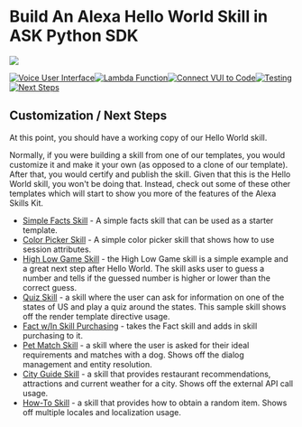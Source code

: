 # Build An Alexa Hello World Skill in ASK Python SDK
<img src="https://m.media-amazon.com/images/G/01/mobile-apps/dex/alexa/alexa-skills-kit/tutorials/quiz-game/header._TTH_.png" />

[![Voice User Interface](https://m.media-amazon.com/images/G/01/mobile-apps/dex/alexa/alexa-skills-kit/tutorials/navigation/1-locked._TTH_.png)](1-voice-user-interface.md)[![Lambda Function](https://m.media-amazon.com/images/G/01/mobile-apps/dex/alexa/alexa-skills-kit/tutorials/navigation/2-locked._TTH_.png)](2-lambda-function.md)[![Connect VUI to Code](https://m.media-amazon.com/images/G/01/mobile-apps/dex/alexa/alexa-skills-kit/tutorials/navigation/3-locked._TTH_.png)](3-connect-vui-to-code.md)[![Testing](https://m.media-amazon.com/images/G/01/mobile-apps/dex/alexa/alexa-skills-kit/tutorials/navigation/4-locked._TTH_.png)](4-testing.md)[![Next Steps](https://m.media-amazon.com/images/G/01/mobile-apps/dex/alexa/alexa-skills-kit/tutorials/navigation/5-on._TTH_.png)](5-next-steps.md)

## Customization / Next Steps

At this point, you should have a working copy of our Hello World skill. 

Normally, if you were building a skill from one of our templates, you would customize it and make it your own (as opposed to a clone of our template).  After that, you would certify and publish the skill.  Given that this is the Hello World skill, you won't be doing that.  Instead, check out some of these other templates which will start to show you more of the features of the Alexa Skills Kit.

* [Simple Facts Skill](https://github.com/alexa/skill-sample-python-fact) - A simple facts skill that can be used as a starter template.
* [Color Picker Skill](https://github.com/alexa/skill-sample-python-colorpicker) - A simple color picker skill that shows  how to use session attributes.
* [High Low Game Skill](https://github.com/alexa/skill-sample-python-highlowgame) - the High Low Game skill is a simple example and a great next step after Hello World. The skill asks user to guess a number and tells if the guessed number is higher or lower than the correct guess. 
* [Quiz Skill](https://github.com/alexa/skill-sample-python-quiz-game) - a skill where the user can ask for information on one of the states of US and play a quiz around the states. This sample skill shows off the render template directive usage.
* [Fact w/In Skill Purchasing](https://github.com/alexa/skill-sample-python-fact-in-skill-purchases) - takes the Fact skill and adds in skill purchasing to it.
* [Pet Match Skill](https://github.com/alexa/skill-sample-python-pet-match) - a skill where the user is asked for their ideal requirements and matches with a dog. Shows off the dialog management and entity resolution.
* [City Guide Skill](https://github.com/alexa/skill-sample-python-city-guide) - a skill that provides restaurant recommendations, attractions and current weather for a city. Shows off the external API call usage.
* [How-To Skill](https://github.com/alexa/skill-sample-python-how-to) - a skill that provides how to obtain a random item. Shows off multiple locales and localization usage.
